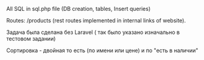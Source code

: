 All SQL in sql.php file (DB creation, tables, Insert queries)

Routes:
/products  (rest routes implemented in internal links of website).

Задача была сделана без Laravel ( так было указано изначально в тестовом задании)

Сортировка - двойная то есть (по имени или цене) и по "есть в наличии" 



